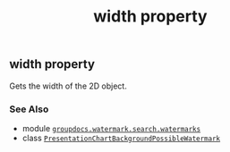 ﻿---
title: width property
second_title: GroupDocs.Watermark for Python via .NET API References
description: 
type: docs
url: /python-net/groupdocs.watermark.search.watermarks/presentationchartbackgroundpossiblewatermark/width/
is_root: false
weight: 110
---

## width property


Gets the width of the 2D object.

### See Also
* module [`groupdocs.watermark.search.watermarks`](../../)
* class [`PresentationChartBackgroundPossibleWatermark`](/watermark/python-net/groupdocs.watermark.search.watermarks/presentationchartbackgroundpossiblewatermark)
